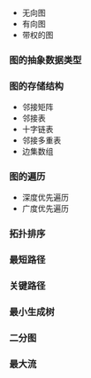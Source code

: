 



###
* 无向图
* 有向图
* 带权的图


### 图的抽象数据类型

### 图的存储结构
* 邻接矩阵
* 邻接表
* 十字链表
* 邻接多重表
* 边集数组

### 图的遍历
* 深度优先遍历
* 广度优先遍历


### 拓扑排序

### 最短路径

### 关键路径

### 最小生成树

### 二分图

### 最大流